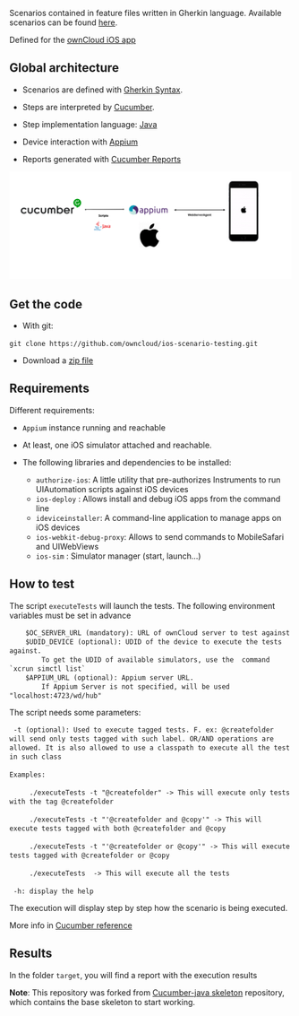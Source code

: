 
Scenarios contained in feature files written in Gherkin language.
Available scenarios can be found
[here](ios-scenario-testing/src/test/resources/io/cucumber).

Defined for the [ownCloud iOS app](https://github.com/owncloud/ios)


## Global architecture

- Scenarios are defined with [Gherkin
Syntax](https://cucumber.io/docs/gherkin/).

- Steps are interpreted by [Cucumber](https://cucumber.io/).

- Step implementation language:
[Java](https://docs.oracle.com/javase/7/docs/)

- Device interaction with [Appium](http://appium.io/)

- Reports generated with [Cucumber Reports](https://reports.cucumber.io/)

![](architecture.png)

## Get the code

- With git:

`git clone https://github.com/owncloud/ios-scenario-testing.git`

- Download a [zip
file](https://github.com/owncloud/ios-scenario-testing/archive/master.zip)

## Requirements

Different requirements:

* `Appium` instance running and reachable

* At least, one iOS simulator attached and reachable.

* The following libraries and dependencies to be installed:

	* `authorize-ios`: A little utility that pre-authorizes Instruments to run UIAutomation scripts against iOS devices
	* `ios-deploy` : Allows install and debug iOS apps from the command line
	* `ideviceinstaller`: A command-line application to manage apps on iOS devices
	* `ios-webkit-debug-proxy`: Allows to send commands to MobileSafari and UIWebViews
	* `ios-sim` : Simulator manager (start, launch...)

## How to test

The script `executeTests` will launch the tests. The following environment variables must be set in advance

		$OC_SERVER_URL (mandatory): URL of ownCloud server to test against
		$UDID_DEVICE (optional): UDID of the device to execute the tests against.
			To get the UDID of available simulators, use the  command `xcrun simctl list`
		$APPIUM_URL (optional): Appium server URL.
			If Appium Server is not specified, will be used "localhost:4723/wd/hub"

The script needs some
parameters:

     -t (optional): Used to execute tagged tests. F. ex: @createfolder will send only tests tagged with such label. OR/AND operations are allowed. It is also allowed to use a classpath to execute all the test in such class

	Examples:

		 ./executeTests -t "@createfolder" -> This will execute only tests with the tag @createfolder

		 ./executeTests -t "'@createfolder and @copy'" -> This will execute tests tagged with both @createfolder and @copy

		 ./executeTests -t "'@createfolder or @copy'" -> This will execute tests tagged with @createfolder or @copy

		 ./executeTests  -> This will execute all the tests

	 -h: display the help


The execution will display step by step how the scenario is being executed.

More info in [Cucumber reference](https://cucumber.io/docs/cucumber/api/)

## Results

In the folder `target`, you will find a report with the execution results

**Note**: This repository was forked from [Cucumber-java
skeleton](https://github.com/cucumber/cucumber-java-skeleton)
repository, which contains the base skeleton to start working.